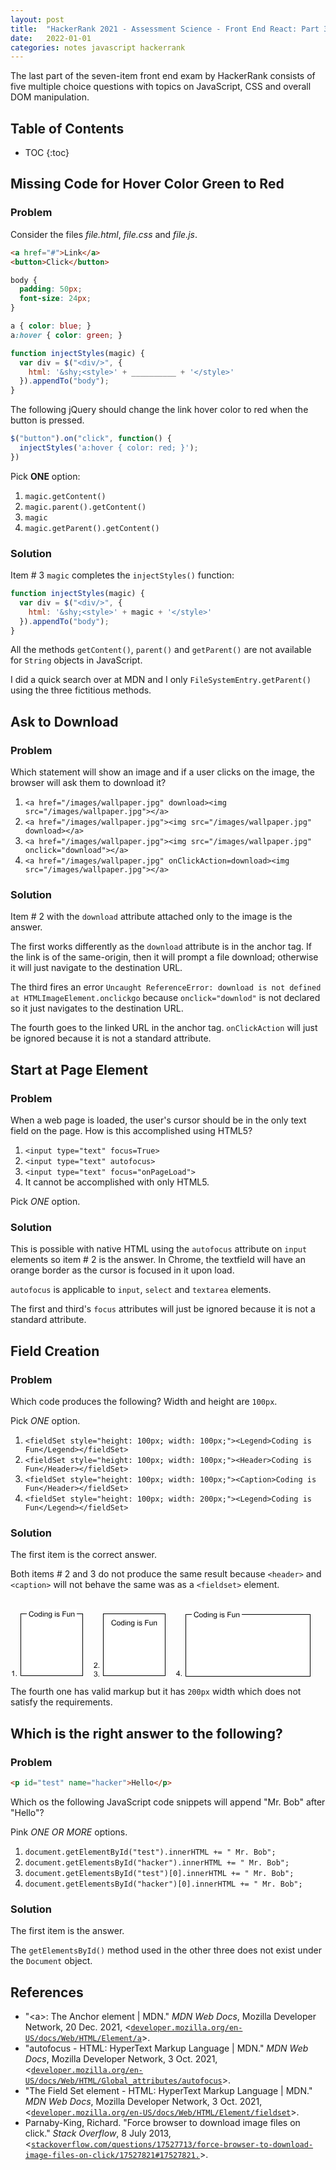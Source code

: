 ```yaml
---
layout: post
title:  "HackerRank 2021 - Assessment Science - Front End React: Part 3"
date:   2022-01-01
categories: notes javascript hackerrank
---
```


The last part of the seven-item front end exam by HackerRank consists of five multiple choice questions with topics on JavaScript, CSS and overall DOM manipulation.

## Table of Contents
* TOC
{:toc}

## Missing Code for Hover Color Green to Red

### Problem

Consider the files *file.html*, *file.css* and *file.js*.

~~~ html
<a href="#">Link</a>
<button>Click</button>
~~~

~~~ css
body {
  padding: 50px;
  font-size: 24px;
}

a { color: blue; }
a:hover { color: green; }
~~~

~~~ javascript
function injectStyles(magic) {
  var div = $("<div/>", {
    html: '&shy;<style>' + __________ + '</style>'
  }).appendTo("body");
}
~~~

The following jQuery should change the link hover color to red when the button is pressed.

~~~ javascript
$("button").on("click", function() {
  injectStyles('a:hover { color: red; }');
})
~~~

Pick **ONE** option:

1. `magic.getContent()`
2. `magic.parent().getContent()`
3. `magic`
4. `magic.getParent().getContent()`

### Solution

Item # 3 `magic` completes the `injectStyles()` function:

~~~ javascript
function injectStyles(magic) {
  var div = $("<div/>", {
    html: '&shy;<style>' + magic + '</style>'
  }).appendTo("body");
}
~~~

All the methods `getContent()`, `parent()` and `getParent()` are not available for `String` objects in JavaScript.

I did a quick search over at MDN and I only `FileSystemEntry.getParent()` using the three fictitious methods.

## Ask to Download

### Problem

Which statement will show an image and if a user clicks on the image, the browser will ask them to download it?

1. `<a href="/images/wallpaper.jpg" download><img src="/images/wallpaper.jpg"></a>`
2. `<a href="/images/wallpaper.jpg"><img src="/images/wallpaper.jpg" download></a>`
3. `<a href="/images/wallpaper.jpg"><img src="/images/wallpaper.jpg" onclick="download"></a>`
4. `<a href="/images/wallpaper.jpg" onClickAction=download><img src="/images/wallpaper.jpg"></a>`

### Solution

Item # 2 with the `download` attribute attached only to the image is the answer.

The first works differently as the `download` attribute is in the anchor tag. If the link is of the same-origin, then it will prompt a file download; otherwise it will just navigate to the destination URL.

The third fires an error `Uncaught ReferenceError: download is not defined at HTMLImageElement.onclickgo` because `onclick="downlod"` is not declared so it just navigates to the destination URL.

The fourth goes to the linked URL in the anchor tag. `onClickAction` will just be ignored because it is not a standard attribute.

## Start at Page Element

### Problem

When a web page is loaded, the user's cursor should be in the only text field on the page. How is this accomplished using HTML5?

1. `<input type="text" focus=True>`
2. `<input type="text" autofocus>`
3. `<input type="text" focus="onPageLoad">`
4. It cannot be accomplished with only HTML5.

Pick *ONE* option.

### Solution

This is possible with native HTML using the `autofocus` attribute on `input` elements so item # 2 is the answer. In Chrome, the textfield will have an orange border as the cursor is focused in it upon load.

`autofocus` is applicable to `input`, `select` and `textarea` elements.

The first and third's `focus` attributes will just be ignored because it is not a standard attribute.

## Field Creation

### Problem

Which code produces the following? Width and height are `100px`.

Pick *ONE* option.

1. `<fieldSet style="height: 100px; width: 100px;"><Legend>Coding is Fun</Legend></fieldSet>`
2. `<fieldSet style="height: 100px; width: 100px;"><Header>Coding is Fun</Header></fieldSet>`
3. `<fieldSet style="height: 100px; width: 100px;"><Caption>Coding is Fun</Header></fieldSet>`
4. `<fieldSet style="height: 100px; width: 200px;"><Legend>Coding is Fun</Legend></fieldSet>`

### Solution

The first item is the correct answer.

Both items # 2 and 3 do not produce the same result because `<header>` and `<caption>` will not behave the same was as a `<fieldset>` element.

<br/>

<svg width="480" height="109" viewBox="0 0 480 109" fill="none" xmlns="http://www.w3.org/2000/svg">
  <rect x="16.5" y="7.5" width="99" height="99" fill="white" stroke="black"/>
  <rect x="280.5" y="8.5" width="199" height="99" fill="white" stroke="black"/>
  <rect x="148.5" y="7.5" width="99" height="99" fill="white" stroke="black"/>
  <rect x="26" width="80" height="14" fill="white"/>
  <rect x="290" y="1" width="80" height="14" fill="white"/>
  <path d="M36 8.98828L37.1367 9.27539C36.8984 10.209 36.4688 10.9219 35.8477 11.4141C35.2305 11.9023 34.4746 12.1465 33.5801 12.1465C32.6543 12.1465 31.9004 11.959 31.3184 11.584C30.7402 11.2051 30.2988 10.6582 29.9941 9.94336C29.6934 9.22852 29.543 8.46094 29.543 7.64062C29.543 6.74609 29.7129 5.9668 30.0527 5.30273C30.3965 4.63477 30.8828 4.12891 31.5117 3.78516C32.1445 3.4375 32.8398 3.26367 33.5977 3.26367C34.457 3.26367 35.1797 3.48242 35.7656 3.91992C36.3516 4.35742 36.7598 4.97266 36.9902 5.76562L35.8711 6.0293C35.6719 5.4043 35.3828 4.94922 35.0039 4.66406C34.625 4.37891 34.1484 4.23633 33.5742 4.23633C32.9141 4.23633 32.3613 4.39453 31.916 4.71094C31.4746 5.02734 31.1641 5.45312 30.9844 5.98828C30.8047 6.51953 30.7148 7.06836 30.7148 7.63477C30.7148 8.36523 30.8203 9.00391 31.0312 9.55078C31.2461 10.0938 31.5781 10.5 32.0273 10.7695C32.4766 11.0391 32.9629 11.1738 33.4863 11.1738C34.123 11.1738 34.6621 10.9902 35.1035 10.623C35.5449 10.2559 35.8438 9.71094 36 8.98828ZM38.0156 8.88867C38.0156 7.73633 38.3359 6.88281 38.9766 6.32812C39.5117 5.86719 40.1641 5.63672 40.9336 5.63672C41.7891 5.63672 42.4883 5.91797 43.0312 6.48047C43.5742 7.03906 43.8457 7.8125 43.8457 8.80078C43.8457 9.60156 43.7246 10.2324 43.4824 10.6934C43.2441 11.1504 42.8945 11.5059 42.4336 11.7598C41.9766 12.0137 41.4766 12.1406 40.9336 12.1406C40.0625 12.1406 39.3574 11.8613 38.8184 11.3027C38.2832 10.7441 38.0156 9.93945 38.0156 8.88867ZM39.0996 8.88867C39.0996 9.68555 39.2734 10.2832 39.6211 10.6816C39.9688 11.0762 40.4062 11.2734 40.9336 11.2734C41.457 11.2734 41.8926 11.0742 42.2402 10.6758C42.5879 10.2773 42.7617 9.66992 42.7617 8.85352C42.7617 8.08398 42.5859 7.50195 42.2344 7.10742C41.8867 6.70898 41.4531 6.50977 40.9336 6.50977C40.4062 6.50977 39.9688 6.70703 39.6211 7.10156C39.2734 7.49609 39.0996 8.0918 39.0996 8.88867ZM49.125 12V11.2148C48.7305 11.832 48.1504 12.1406 47.3848 12.1406C46.8887 12.1406 46.4316 12.0039 46.0137 11.7305C45.5996 11.457 45.2773 11.0762 45.0469 10.5879C44.8203 10.0957 44.707 9.53125 44.707 8.89453C44.707 8.27344 44.8105 7.71094 45.0176 7.20703C45.2246 6.69922 45.5352 6.31055 45.9492 6.04102C46.3633 5.77148 46.8262 5.63672 47.3379 5.63672C47.7129 5.63672 48.0469 5.7168 48.3398 5.87695C48.6328 6.0332 48.8711 6.23828 49.0547 6.49219V3.41016H50.1035V12H49.125ZM45.791 8.89453C45.791 9.69141 45.959 10.2871 46.2949 10.6816C46.6309 11.0762 47.0273 11.2734 47.4844 11.2734C47.9453 11.2734 48.3359 11.0859 48.6562 10.7109C48.9805 10.332 49.1426 9.75586 49.1426 8.98242C49.1426 8.13086 48.9785 7.50586 48.6504 7.10742C48.3223 6.70898 47.918 6.50977 47.4375 6.50977C46.9688 6.50977 46.5762 6.70117 46.2598 7.08398C45.9473 7.4668 45.791 8.07031 45.791 8.89453ZM51.7734 4.62305V3.41016H52.8281V4.62305H51.7734ZM51.7734 12V5.77734H52.8281V12H51.7734ZM54.4395 12V5.77734H55.3887V6.66211C55.8457 5.97852 56.5059 5.63672 57.3691 5.63672C57.7441 5.63672 58.0879 5.70508 58.4004 5.8418C58.7168 5.97461 58.9531 6.15039 59.1094 6.36914C59.2656 6.58789 59.375 6.84766 59.4375 7.14844C59.4766 7.34375 59.4961 7.68555 59.4961 8.17383V12H58.4414V8.21484C58.4414 7.78516 58.4004 7.46484 58.3184 7.25391C58.2363 7.03906 58.0898 6.86914 57.8789 6.74414C57.6719 6.61523 57.4277 6.55078 57.1465 6.55078C56.6973 6.55078 56.3086 6.69336 55.9805 6.97852C55.6562 7.26367 55.4941 7.80469 55.4941 8.60156V12H54.4395ZM60.9258 12.5156L61.9512 12.668C61.9941 12.9844 62.1133 13.2148 62.3086 13.3594C62.5703 13.5547 62.9277 13.6523 63.3809 13.6523C63.8691 13.6523 64.2461 13.5547 64.5117 13.3594C64.7773 13.1641 64.957 12.8906 65.0508 12.5391C65.1055 12.3242 65.1309 11.873 65.127 11.1855C64.666 11.7285 64.0918 12 63.4043 12C62.5488 12 61.8867 11.6914 61.418 11.0742C60.9492 10.457 60.7148 9.7168 60.7148 8.85352C60.7148 8.25977 60.8223 7.71289 61.0371 7.21289C61.252 6.70898 61.5625 6.32031 61.9688 6.04688C62.3789 5.77344 62.8594 5.63672 63.4102 5.63672C64.1445 5.63672 64.75 5.93359 65.2266 6.52734V5.77734H66.1992V11.1562C66.1992 12.125 66.0996 12.8105 65.9004 13.2129C65.7051 13.6191 65.3926 13.9395 64.9629 14.1738C64.5371 14.4082 64.0117 14.5254 63.3867 14.5254C62.6445 14.5254 62.0449 14.3574 61.5879 14.0215C61.1309 13.6895 60.9102 13.1875 60.9258 12.5156ZM61.7988 8.77734C61.7988 9.59375 61.9609 10.1895 62.2852 10.5645C62.6094 10.9395 63.0156 11.127 63.5039 11.127C63.9883 11.127 64.3945 10.9414 64.7227 10.5703C65.0508 10.1953 65.2148 9.60938 65.2148 8.8125C65.2148 8.05078 65.0449 7.47656 64.7051 7.08984C64.3691 6.70312 63.9629 6.50977 63.4863 6.50977C63.0176 6.50977 62.6191 6.70117 62.291 7.08398C61.9629 7.46289 61.7988 8.02734 61.7988 8.77734ZM71.1445 4.62305V3.41016H72.1992V4.62305H71.1445ZM71.1445 12V5.77734H72.1992V12H71.1445ZM73.3887 10.1426L74.4316 9.97852C74.4902 10.3965 74.6523 10.7168 74.918 10.9395C75.1875 11.1621 75.5625 11.2734 76.043 11.2734C76.5273 11.2734 76.8867 11.1758 77.1211 10.9805C77.3555 10.7812 77.4727 10.5488 77.4727 10.2832C77.4727 10.0449 77.3691 9.85742 77.1621 9.7207C77.0176 9.62695 76.6582 9.50781 76.084 9.36328C75.3105 9.16797 74.7734 9 74.4727 8.85938C74.1758 8.71484 73.9492 8.51758 73.793 8.26758C73.6406 8.01367 73.5645 7.73438 73.5645 7.42969C73.5645 7.15234 73.627 6.89648 73.752 6.66211C73.8809 6.42383 74.0547 6.22656 74.2734 6.07031C74.4375 5.94922 74.6602 5.84766 74.9414 5.76562C75.2266 5.67969 75.5312 5.63672 75.8555 5.63672C76.3438 5.63672 76.7715 5.70703 77.1387 5.84766C77.5098 5.98828 77.7832 6.17969 77.959 6.42188C78.1348 6.66016 78.2559 6.98047 78.3223 7.38281L77.291 7.52344C77.2441 7.20312 77.1074 6.95312 76.8809 6.77344C76.6582 6.59375 76.3418 6.50391 75.9316 6.50391C75.4473 6.50391 75.1016 6.58398 74.8945 6.74414C74.6875 6.9043 74.584 7.0918 74.584 7.30664C74.584 7.44336 74.627 7.56641 74.7129 7.67578C74.7988 7.78906 74.9336 7.88281 75.1172 7.95703C75.2227 7.99609 75.5332 8.08594 76.0488 8.22656C76.7949 8.42578 77.3145 8.58984 77.6074 8.71875C77.9043 8.84375 78.1367 9.02734 78.3047 9.26953C78.4727 9.51172 78.5566 9.8125 78.5566 10.1719C78.5566 10.5234 78.4531 10.8555 78.2461 11.168C78.043 11.4766 77.748 11.7168 77.3613 11.8887C76.9746 12.0566 76.5371 12.1406 76.0488 12.1406C75.2402 12.1406 74.623 11.9727 74.1973 11.6367C73.7754 11.3008 73.5059 10.8027 73.3887 10.1426ZM83.3438 12V3.41016H89.1387V4.42383H84.4805V7.08398H88.5117V8.09766H84.4805V12H83.3438ZM94.5645 12V11.0859C94.0801 11.7891 93.4219 12.1406 92.5898 12.1406C92.2227 12.1406 91.8789 12.0703 91.5586 11.9297C91.2422 11.7891 91.0059 11.6133 90.8496 11.4023C90.6973 11.1875 90.5898 10.9258 90.5273 10.6172C90.4844 10.4102 90.4629 10.082 90.4629 9.63281V5.77734H91.5176V9.22852C91.5176 9.7793 91.5391 10.1504 91.582 10.3418C91.6484 10.6191 91.7891 10.8379 92.0039 10.998C92.2188 11.1543 92.4844 11.2324 92.8008 11.2324C93.1172 11.2324 93.4141 11.1523 93.6914 10.9922C93.9688 10.8281 94.1641 10.6074 94.2773 10.3301C94.3945 10.0488 94.4531 9.64258 94.4531 9.11133V5.77734H95.5078V12H94.5645ZM97.166 12V5.77734H98.1152V6.66211C98.5723 5.97852 99.2324 5.63672 100.096 5.63672C100.471 5.63672 100.814 5.70508 101.127 5.8418C101.443 5.97461 101.68 6.15039 101.836 6.36914C101.992 6.58789 102.102 6.84766 102.164 7.14844C102.203 7.34375 102.223 7.68555 102.223 8.17383V12H101.168V8.21484C101.168 7.78516 101.127 7.46484 101.045 7.25391C100.963 7.03906 100.816 6.86914 100.605 6.74414C100.398 6.61523 100.154 6.55078 99.873 6.55078C99.4238 6.55078 99.0352 6.69336 98.707 6.97852C98.3828 7.26367 98.2207 7.80469 98.2207 8.60156V12H97.166Z" fill="black"/>
  <path d="M300 9.98828L301.137 10.2754C300.898 11.209 300.469 11.9219 299.848 12.4141C299.23 12.9023 298.475 13.1465 297.58 13.1465C296.654 13.1465 295.9 12.959 295.318 12.584C294.74 12.2051 294.299 11.6582 293.994 10.9434C293.693 10.2285 293.543 9.46094 293.543 8.64062C293.543 7.74609 293.713 6.9668 294.053 6.30273C294.396 5.63477 294.883 5.12891 295.512 4.78516C296.145 4.4375 296.84 4.26367 297.598 4.26367C298.457 4.26367 299.18 4.48242 299.766 4.91992C300.352 5.35742 300.76 5.97266 300.99 6.76562L299.871 7.0293C299.672 6.4043 299.383 5.94922 299.004 5.66406C298.625 5.37891 298.148 5.23633 297.574 5.23633C296.914 5.23633 296.361 5.39453 295.916 5.71094C295.475 6.02734 295.164 6.45312 294.984 6.98828C294.805 7.51953 294.715 8.06836 294.715 8.63477C294.715 9.36523 294.82 10.0039 295.031 10.5508C295.246 11.0938 295.578 11.5 296.027 11.7695C296.477 12.0391 296.963 12.1738 297.486 12.1738C298.123 12.1738 298.662 11.9902 299.104 11.623C299.545 11.2559 299.844 10.7109 300 9.98828ZM302.016 9.88867C302.016 8.73633 302.336 7.88281 302.977 7.32812C303.512 6.86719 304.164 6.63672 304.934 6.63672C305.789 6.63672 306.488 6.91797 307.031 7.48047C307.574 8.03906 307.846 8.8125 307.846 9.80078C307.846 10.6016 307.725 11.2324 307.482 11.6934C307.244 12.1504 306.895 12.5059 306.434 12.7598C305.977 13.0137 305.477 13.1406 304.934 13.1406C304.062 13.1406 303.357 12.8613 302.818 12.3027C302.283 11.7441 302.016 10.9395 302.016 9.88867ZM303.1 9.88867C303.1 10.6855 303.273 11.2832 303.621 11.6816C303.969 12.0762 304.406 12.2734 304.934 12.2734C305.457 12.2734 305.893 12.0742 306.24 11.6758C306.588 11.2773 306.762 10.6699 306.762 9.85352C306.762 9.08398 306.586 8.50195 306.234 8.10742C305.887 7.70898 305.453 7.50977 304.934 7.50977C304.406 7.50977 303.969 7.70703 303.621 8.10156C303.273 8.49609 303.1 9.0918 303.1 9.88867ZM313.125 13V12.2148C312.73 12.832 312.15 13.1406 311.385 13.1406C310.889 13.1406 310.432 13.0039 310.014 12.7305C309.6 12.457 309.277 12.0762 309.047 11.5879C308.82 11.0957 308.707 10.5312 308.707 9.89453C308.707 9.27344 308.811 8.71094 309.018 8.20703C309.225 7.69922 309.535 7.31055 309.949 7.04102C310.363 6.77148 310.826 6.63672 311.338 6.63672C311.713 6.63672 312.047 6.7168 312.34 6.87695C312.633 7.0332 312.871 7.23828 313.055 7.49219V4.41016H314.104V13H313.125ZM309.791 9.89453C309.791 10.6914 309.959 11.2871 310.295 11.6816C310.631 12.0762 311.027 12.2734 311.484 12.2734C311.945 12.2734 312.336 12.0859 312.656 11.7109C312.98 11.332 313.143 10.7559 313.143 9.98242C313.143 9.13086 312.979 8.50586 312.65 8.10742C312.322 7.70898 311.918 7.50977 311.438 7.50977C310.969 7.50977 310.576 7.70117 310.26 8.08398C309.947 8.4668 309.791 9.07031 309.791 9.89453ZM315.773 5.62305V4.41016H316.828V5.62305H315.773ZM315.773 13V6.77734H316.828V13H315.773ZM318.439 13V6.77734H319.389V7.66211C319.846 6.97852 320.506 6.63672 321.369 6.63672C321.744 6.63672 322.088 6.70508 322.4 6.8418C322.717 6.97461 322.953 7.15039 323.109 7.36914C323.266 7.58789 323.375 7.84766 323.438 8.14844C323.477 8.34375 323.496 8.68555 323.496 9.17383V13H322.441V9.21484C322.441 8.78516 322.4 8.46484 322.318 8.25391C322.236 8.03906 322.09 7.86914 321.879 7.74414C321.672 7.61523 321.428 7.55078 321.146 7.55078C320.697 7.55078 320.309 7.69336 319.98 7.97852C319.656 8.26367 319.494 8.80469 319.494 9.60156V13H318.439ZM324.926 13.5156L325.951 13.668C325.994 13.9844 326.113 14.2148 326.309 14.3594C326.57 14.5547 326.928 14.6523 327.381 14.6523C327.869 14.6523 328.246 14.5547 328.512 14.3594C328.777 14.1641 328.957 13.8906 329.051 13.5391C329.105 13.3242 329.131 12.873 329.127 12.1855C328.666 12.7285 328.092 13 327.404 13C326.549 13 325.887 12.6914 325.418 12.0742C324.949 11.457 324.715 10.7168 324.715 9.85352C324.715 9.25977 324.822 8.71289 325.037 8.21289C325.252 7.70898 325.562 7.32031 325.969 7.04688C326.379 6.77344 326.859 6.63672 327.41 6.63672C328.145 6.63672 328.75 6.93359 329.227 7.52734V6.77734H330.199V12.1562C330.199 13.125 330.1 13.8105 329.9 14.2129C329.705 14.6191 329.393 14.9395 328.963 15.1738C328.537 15.4082 328.012 15.5254 327.387 15.5254C326.645 15.5254 326.045 15.3574 325.588 15.0215C325.131 14.6895 324.91 14.1875 324.926 13.5156ZM325.799 9.77734C325.799 10.5938 325.961 11.1895 326.285 11.5645C326.609 11.9395 327.016 12.127 327.504 12.127C327.988 12.127 328.395 11.9414 328.723 11.5703C329.051 11.1953 329.215 10.6094 329.215 9.8125C329.215 9.05078 329.045 8.47656 328.705 8.08984C328.369 7.70312 327.963 7.50977 327.486 7.50977C327.018 7.50977 326.619 7.70117 326.291 8.08398C325.963 8.46289 325.799 9.02734 325.799 9.77734ZM335.145 5.62305V4.41016H336.199V5.62305H335.145ZM335.145 13V6.77734H336.199V13H335.145ZM337.389 11.1426L338.432 10.9785C338.49 11.3965 338.652 11.7168 338.918 11.9395C339.188 12.1621 339.562 12.2734 340.043 12.2734C340.527 12.2734 340.887 12.1758 341.121 11.9805C341.355 11.7812 341.473 11.5488 341.473 11.2832C341.473 11.0449 341.369 10.8574 341.162 10.7207C341.018 10.627 340.658 10.5078 340.084 10.3633C339.311 10.168 338.773 10 338.473 9.85938C338.176 9.71484 337.949 9.51758 337.793 9.26758C337.641 9.01367 337.564 8.73438 337.564 8.42969C337.564 8.15234 337.627 7.89648 337.752 7.66211C337.881 7.42383 338.055 7.22656 338.273 7.07031C338.438 6.94922 338.66 6.84766 338.941 6.76562C339.227 6.67969 339.531 6.63672 339.855 6.63672C340.344 6.63672 340.771 6.70703 341.139 6.84766C341.51 6.98828 341.783 7.17969 341.959 7.42188C342.135 7.66016 342.256 7.98047 342.322 8.38281L341.291 8.52344C341.244 8.20312 341.107 7.95312 340.881 7.77344C340.658 7.59375 340.342 7.50391 339.932 7.50391C339.447 7.50391 339.102 7.58398 338.895 7.74414C338.688 7.9043 338.584 8.0918 338.584 8.30664C338.584 8.44336 338.627 8.56641 338.713 8.67578C338.799 8.78906 338.934 8.88281 339.117 8.95703C339.223 8.99609 339.533 9.08594 340.049 9.22656C340.795 9.42578 341.314 9.58984 341.607 9.71875C341.904 9.84375 342.137 10.0273 342.305 10.2695C342.473 10.5117 342.557 10.8125 342.557 11.1719C342.557 11.5234 342.453 11.8555 342.246 12.168C342.043 12.4766 341.748 12.7168 341.361 12.8887C340.975 13.0566 340.537 13.1406 340.049 13.1406C339.24 13.1406 338.623 12.9727 338.197 12.6367C337.775 12.3008 337.506 11.8027 337.389 11.1426ZM347.344 13V4.41016H353.139V5.42383H348.48V8.08398H352.512V9.09766H348.48V13H347.344ZM358.564 13V12.0859C358.08 12.7891 357.422 13.1406 356.59 13.1406C356.223 13.1406 355.879 13.0703 355.559 12.9297C355.242 12.7891 355.006 12.6133 354.85 12.4023C354.697 12.1875 354.59 11.9258 354.527 11.6172C354.484 11.4102 354.463 11.082 354.463 10.6328V6.77734H355.518V10.2285C355.518 10.7793 355.539 11.1504 355.582 11.3418C355.648 11.6191 355.789 11.8379 356.004 11.998C356.219 12.1543 356.484 12.2324 356.801 12.2324C357.117 12.2324 357.414 12.1523 357.691 11.9922C357.969 11.8281 358.164 11.6074 358.277 11.3301C358.395 11.0488 358.453 10.6426 358.453 10.1113V6.77734H359.508V13H358.564ZM361.166 13V6.77734H362.115V7.66211C362.572 6.97852 363.232 6.63672 364.096 6.63672C364.471 6.63672 364.814 6.70508 365.127 6.8418C365.443 6.97461 365.68 7.15039 365.836 7.36914C365.992 7.58789 366.102 7.84766 366.164 8.14844C366.203 8.34375 366.223 8.68555 366.223 9.17383V13H365.168V9.21484C365.168 8.78516 365.127 8.46484 365.045 8.25391C364.963 8.03906 364.816 7.86914 364.605 7.74414C364.398 7.61523 364.154 7.55078 363.873 7.55078C363.424 7.55078 363.035 7.69336 362.707 7.97852C362.383 8.26367 362.221 8.80469 362.221 9.60156V13H361.166Z" fill="black"/>
  <path d="M168 22.9883L169.137 23.2754C168.898 24.209 168.469 24.9219 167.848 25.4141C167.23 25.9023 166.475 26.1465 165.58 26.1465C164.654 26.1465 163.9 25.959 163.318 25.584C162.74 25.2051 162.299 24.6582 161.994 23.9434C161.693 23.2285 161.543 22.4609 161.543 21.6406C161.543 20.7461 161.713 19.9668 162.053 19.3027C162.396 18.6348 162.883 18.1289 163.512 17.7852C164.145 17.4375 164.84 17.2637 165.598 17.2637C166.457 17.2637 167.18 17.4824 167.766 17.9199C168.352 18.3574 168.76 18.9727 168.99 19.7656L167.871 20.0293C167.672 19.4043 167.383 18.9492 167.004 18.6641C166.625 18.3789 166.148 18.2363 165.574 18.2363C164.914 18.2363 164.361 18.3945 163.916 18.7109C163.475 19.0273 163.164 19.4531 162.984 19.9883C162.805 20.5195 162.715 21.0684 162.715 21.6348C162.715 22.3652 162.82 23.0039 163.031 23.5508C163.246 24.0938 163.578 24.5 164.027 24.7695C164.477 25.0391 164.963 25.1738 165.486 25.1738C166.123 25.1738 166.662 24.9902 167.104 24.623C167.545 24.2559 167.844 23.7109 168 22.9883ZM170.016 22.8887C170.016 21.7363 170.336 20.8828 170.977 20.3281C171.512 19.8672 172.164 19.6367 172.934 19.6367C173.789 19.6367 174.488 19.918 175.031 20.4805C175.574 21.0391 175.846 21.8125 175.846 22.8008C175.846 23.6016 175.725 24.2324 175.482 24.6934C175.244 25.1504 174.895 25.5059 174.434 25.7598C173.977 26.0137 173.477 26.1406 172.934 26.1406C172.062 26.1406 171.357 25.8613 170.818 25.3027C170.283 24.7441 170.016 23.9395 170.016 22.8887ZM171.1 22.8887C171.1 23.6855 171.273 24.2832 171.621 24.6816C171.969 25.0762 172.406 25.2734 172.934 25.2734C173.457 25.2734 173.893 25.0742 174.24 24.6758C174.588 24.2773 174.762 23.6699 174.762 22.8535C174.762 22.084 174.586 21.502 174.234 21.1074C173.887 20.709 173.453 20.5098 172.934 20.5098C172.406 20.5098 171.969 20.707 171.621 21.1016C171.273 21.4961 171.1 22.0918 171.1 22.8887ZM181.125 26V25.2148C180.73 25.832 180.15 26.1406 179.385 26.1406C178.889 26.1406 178.432 26.0039 178.014 25.7305C177.6 25.457 177.277 25.0762 177.047 24.5879C176.82 24.0957 176.707 23.5312 176.707 22.8945C176.707 22.2734 176.811 21.7109 177.018 21.207C177.225 20.6992 177.535 20.3105 177.949 20.041C178.363 19.7715 178.826 19.6367 179.338 19.6367C179.713 19.6367 180.047 19.7168 180.34 19.877C180.633 20.0332 180.871 20.2383 181.055 20.4922V17.4102H182.104V26H181.125ZM177.791 22.8945C177.791 23.6914 177.959 24.2871 178.295 24.6816C178.631 25.0762 179.027 25.2734 179.484 25.2734C179.945 25.2734 180.336 25.0859 180.656 24.7109C180.98 24.332 181.143 23.7559 181.143 22.9824C181.143 22.1309 180.979 21.5059 180.65 21.1074C180.322 20.709 179.918 20.5098 179.438 20.5098C178.969 20.5098 178.576 20.7012 178.26 21.084C177.947 21.4668 177.791 22.0703 177.791 22.8945ZM183.773 18.623V17.4102H184.828V18.623H183.773ZM183.773 26V19.7773H184.828V26H183.773ZM186.439 26V19.7773H187.389V20.6621C187.846 19.9785 188.506 19.6367 189.369 19.6367C189.744 19.6367 190.088 19.7051 190.4 19.8418C190.717 19.9746 190.953 20.1504 191.109 20.3691C191.266 20.5879 191.375 20.8477 191.438 21.1484C191.477 21.3438 191.496 21.6855 191.496 22.1738V26H190.441V22.2148C190.441 21.7852 190.4 21.4648 190.318 21.2539C190.236 21.0391 190.09 20.8691 189.879 20.7441C189.672 20.6152 189.428 20.5508 189.146 20.5508C188.697 20.5508 188.309 20.6934 187.98 20.9785C187.656 21.2637 187.494 21.8047 187.494 22.6016V26H186.439ZM192.926 26.5156L193.951 26.668C193.994 26.9844 194.113 27.2148 194.309 27.3594C194.57 27.5547 194.928 27.6523 195.381 27.6523C195.869 27.6523 196.246 27.5547 196.512 27.3594C196.777 27.1641 196.957 26.8906 197.051 26.5391C197.105 26.3242 197.131 25.873 197.127 25.1855C196.666 25.7285 196.092 26 195.404 26C194.549 26 193.887 25.6914 193.418 25.0742C192.949 24.457 192.715 23.7168 192.715 22.8535C192.715 22.2598 192.822 21.7129 193.037 21.2129C193.252 20.709 193.562 20.3203 193.969 20.0469C194.379 19.7734 194.859 19.6367 195.41 19.6367C196.145 19.6367 196.75 19.9336 197.227 20.5273V19.7773H198.199V25.1562C198.199 26.125 198.1 26.8105 197.9 27.2129C197.705 27.6191 197.393 27.9395 196.963 28.1738C196.537 28.4082 196.012 28.5254 195.387 28.5254C194.645 28.5254 194.045 28.3574 193.588 28.0215C193.131 27.6895 192.91 27.1875 192.926 26.5156ZM193.799 22.7773C193.799 23.5938 193.961 24.1895 194.285 24.5645C194.609 24.9395 195.016 25.127 195.504 25.127C195.988 25.127 196.395 24.9414 196.723 24.5703C197.051 24.1953 197.215 23.6094 197.215 22.8125C197.215 22.0508 197.045 21.4766 196.705 21.0898C196.369 20.7031 195.963 20.5098 195.486 20.5098C195.018 20.5098 194.619 20.7012 194.291 21.084C193.963 21.4629 193.799 22.0273 193.799 22.7773ZM203.145 18.623V17.4102H204.199V18.623H203.145ZM203.145 26V19.7773H204.199V26H203.145ZM205.389 24.1426L206.432 23.9785C206.49 24.3965 206.652 24.7168 206.918 24.9395C207.188 25.1621 207.562 25.2734 208.043 25.2734C208.527 25.2734 208.887 25.1758 209.121 24.9805C209.355 24.7812 209.473 24.5488 209.473 24.2832C209.473 24.0449 209.369 23.8574 209.162 23.7207C209.018 23.627 208.658 23.5078 208.084 23.3633C207.311 23.168 206.773 23 206.473 22.8594C206.176 22.7148 205.949 22.5176 205.793 22.2676C205.641 22.0137 205.564 21.7344 205.564 21.4297C205.564 21.1523 205.627 20.8965 205.752 20.6621C205.881 20.4238 206.055 20.2266 206.273 20.0703C206.438 19.9492 206.66 19.8477 206.941 19.7656C207.227 19.6797 207.531 19.6367 207.855 19.6367C208.344 19.6367 208.771 19.707 209.139 19.8477C209.51 19.9883 209.783 20.1797 209.959 20.4219C210.135 20.6602 210.256 20.9805 210.322 21.3828L209.291 21.5234C209.244 21.2031 209.107 20.9531 208.881 20.7734C208.658 20.5938 208.342 20.5039 207.932 20.5039C207.447 20.5039 207.102 20.584 206.895 20.7441C206.688 20.9043 206.584 21.0918 206.584 21.3066C206.584 21.4434 206.627 21.5664 206.713 21.6758C206.799 21.7891 206.934 21.8828 207.117 21.957C207.223 21.9961 207.533 22.0859 208.049 22.2266C208.795 22.4258 209.314 22.5898 209.607 22.7188C209.904 22.8438 210.137 23.0273 210.305 23.2695C210.473 23.5117 210.557 23.8125 210.557 24.1719C210.557 24.5234 210.453 24.8555 210.246 25.168C210.043 25.4766 209.748 25.7168 209.361 25.8887C208.975 26.0566 208.537 26.1406 208.049 26.1406C207.24 26.1406 206.623 25.9727 206.197 25.6367C205.775 25.3008 205.506 24.8027 205.389 24.1426ZM215.344 26V17.4102H221.139V18.4238H216.48V21.084H220.512V22.0977H216.48V26H215.344ZM226.564 26V25.0859C226.08 25.7891 225.422 26.1406 224.59 26.1406C224.223 26.1406 223.879 26.0703 223.559 25.9297C223.242 25.7891 223.006 25.6133 222.85 25.4023C222.697 25.1875 222.59 24.9258 222.527 24.6172C222.484 24.4102 222.463 24.082 222.463 23.6328V19.7773H223.518V23.2285C223.518 23.7793 223.539 24.1504 223.582 24.3418C223.648 24.6191 223.789 24.8379 224.004 24.998C224.219 25.1543 224.484 25.2324 224.801 25.2324C225.117 25.2324 225.414 25.1523 225.691 24.9922C225.969 24.8281 226.164 24.6074 226.277 24.3301C226.395 24.0488 226.453 23.6426 226.453 23.1113V19.7773H227.508V26H226.564ZM229.166 26V19.7773H230.115V20.6621C230.572 19.9785 231.232 19.6367 232.096 19.6367C232.471 19.6367 232.814 19.7051 233.127 19.8418C233.443 19.9746 233.68 20.1504 233.836 20.3691C233.992 20.5879 234.102 20.8477 234.164 21.1484C234.203 21.3438 234.223 21.6855 234.223 22.1738V26H233.168V22.2148C233.168 21.7852 233.127 21.4648 233.045 21.2539C232.963 21.0391 232.816 20.8691 232.605 20.7441C232.398 20.6152 232.154 20.5508 231.873 20.5508C231.424 20.5508 231.035 20.6934 230.707 20.9785C230.383 21.2637 230.221 21.8047 230.221 22.6016V26H229.166Z" fill="black"/>
  <path d="M5.46094 107H4.40625V100.279C4.15234 100.521 3.81836 100.764 3.4043 101.006C2.99414 101.248 2.625 101.43 2.29688 101.551V100.531C2.88672 100.254 3.40234 99.918 3.84375 99.5234C4.28516 99.1289 4.59766 98.7461 4.78125 98.375H5.46094V107ZM8.75977 107V105.799H9.96094V107H8.75977Z" fill="black"/>
  <path d="M268.869 107V104.943H265.143V103.977L269.062 98.4102H269.924V103.977H271.084V104.943H269.924V107H268.869ZM268.869 103.977V100.104L266.18 103.977H268.869ZM272.76 107V105.799H273.961V107H272.76Z" fill="black"/>
  <path d="M139.031 92.9863V94H133.354C133.346 93.7461 133.387 93.502 133.477 93.2676C133.621 92.8809 133.852 92.5 134.168 92.125C134.488 91.75 134.949 91.3164 135.551 90.8242C136.484 90.0586 137.115 89.4531 137.443 89.0078C137.771 88.5586 137.936 88.1348 137.936 87.7363C137.936 87.3184 137.785 86.9668 137.484 86.6816C137.188 86.3926 136.799 86.248 136.318 86.248C135.811 86.248 135.404 86.4004 135.1 86.7051C134.795 87.0098 134.641 87.4316 134.637 87.9707L133.553 87.8594C133.627 87.0508 133.906 86.4355 134.391 86.0137C134.875 85.5879 135.525 85.375 136.342 85.375C137.166 85.375 137.818 85.6035 138.299 86.0605C138.779 86.5176 139.02 87.084 139.02 87.7598C139.02 88.1035 138.949 88.4414 138.809 88.7734C138.668 89.1055 138.434 89.4551 138.105 89.8223C137.781 90.1895 137.24 90.6934 136.482 91.334C135.85 91.8652 135.443 92.2266 135.264 92.418C135.084 92.6055 134.936 92.7949 134.818 92.9863H139.031ZM140.76 94V92.7988H141.961V94H140.76ZM133.494 105.732L134.549 105.592C134.67 106.189 134.875 106.621 135.164 106.887C135.457 107.148 135.812 107.279 136.23 107.279C136.727 107.279 137.145 107.107 137.484 106.764C137.828 106.42 138 105.994 138 105.486C138 105.002 137.842 104.604 137.525 104.291C137.209 103.975 136.807 103.816 136.318 103.816C136.119 103.816 135.871 103.855 135.574 103.934L135.691 103.008C135.762 103.016 135.818 103.02 135.861 103.02C136.311 103.02 136.715 102.902 137.074 102.668C137.434 102.434 137.613 102.072 137.613 101.584C137.613 101.197 137.482 100.877 137.221 100.623C136.959 100.369 136.621 100.242 136.207 100.242C135.797 100.242 135.455 100.371 135.182 100.629C134.908 100.887 134.732 101.273 134.654 101.789L133.6 101.602C133.729 100.895 134.021 100.348 134.479 99.9609C134.936 99.5703 135.504 99.375 136.184 99.375C136.652 99.375 137.084 99.4766 137.479 99.6797C137.873 99.8789 138.174 100.152 138.381 100.5C138.592 100.848 138.697 101.217 138.697 101.607C138.697 101.979 138.598 102.316 138.398 102.621C138.199 102.926 137.904 103.168 137.514 103.348C138.021 103.465 138.416 103.709 138.697 104.08C138.979 104.447 139.119 104.908 139.119 105.463C139.119 106.213 138.846 106.85 138.299 107.373C137.752 107.893 137.061 108.152 136.225 108.152C135.471 108.152 134.844 107.928 134.344 107.479C133.848 107.029 133.564 106.447 133.494 105.732ZM140.76 108V106.799H141.961V108H140.76Z" fill="black"/>
</svg>

<br/>

The fourth one has valid markup but it has `200px` width which does not satisfy the requirements.

## Which is the right answer to the following?

### Problem

~~~ html
<p id="test" name="hacker">Hello</p>
~~~

Which os the following JavaScript code snippets will append "Mr. Bob" after "Hello"?

Pink *ONE OR MORE* options.

1. `document.getElementById("test").innerHTML += " Mr. Bob";`
2. `document.getElementsById("hacker").innerHTML += " Mr. Bob";`
3. `document.getElementsById("test")[0].innerHTML += " Mr. Bob";`
4. `document.getElementsById("hacker")[0].innerHTML += " Mr. Bob";`

### Solution

The first item is the answer.

The `getElementsById()` method used in the other three does not exist under the `Document` object.

## References
* "\<a\>: The Anchor element \| MDN." *MDN Web Docs*, Mozilla Developer Network, 20 Dec. 2021, <[`developer.mozilla.org/en-US/docs/Web/HTML/Element/a`](https://developer.mozilla.org/en-US/docs/Web/HTML/Element/a)>.
* "autofocus - HTML: HyperText Markup Language \| MDN." *MDN Web Docs*, Mozilla Developer Network, 3 Oct. 2021, <[`developer.mozilla.org/en-US/docs/Web/HTML/Global_attributes/autofocus`](https://developer.mozilla.org/en-US/docs/Web/HTML/Global_attributes/autofocus)>.
* "The Field Set element - HTML: HyperText Markup Language \| MDN." *MDN Web Docs*, Mozilla Developer Network, 3 Oct. 2021, <[`developer.mozilla.org/en-US/docs/Web/HTML/Element/fieldset`](https://developer.mozilla.org/en-US/docs/Web/HTML/Element/fieldset)>.
* Parnaby-King, Richard. "Force browser to download image files on click." *Stack Overflow*, 8 July 2013, <[`stackoverflow.com/questions/17527713/force-browser-to-download-image-files-on-click/17527821#17527821.`](https://stackoverflow.com/a/17527821)>.
